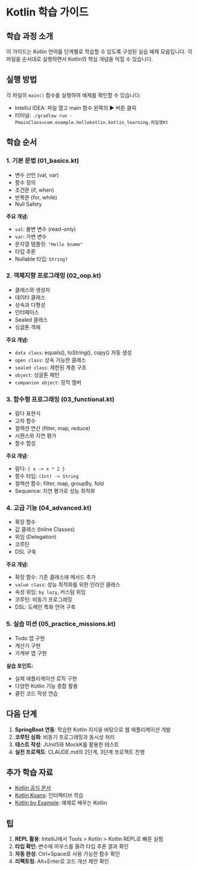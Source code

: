 # Kotlin 학습 가이드

## 학습 과정 소개

이 가이드는 Kotlin 언어를 단계별로 학습할 수 있도록 구성된 실습 예제 모음입니다.
각 파일을 순서대로 실행하면서 Kotlin의 핵심 개념을 익힐 수 있습니다.

## 실행 방법

각 파일의 `main()` 함수를 실행하여 예제를 확인할 수 있습니다:
- IntelliJ IDEA: 파일 열고 main 함수 왼쪽의 ▶ 버튼 클릭
- 터미널: `./gradlew run -PmainClass=com.example.hellokotlin.kotlin_learning.파일명Kt`

## 학습 순서

### 1. 기본 문법 (01_basics.kt)
- 변수 선언 (val, var)
- 함수 정의
- 조건문 (if, when)
- 반복문 (for, while)
- Null Safety

**주요 개념:**
- `val`: 불변 변수 (read-only)
- `var`: 가변 변수
- 문자열 템플릿: `"Hello $name"`
- 타입 추론
- Nullable 타입: `String?`

### 2. 객체지향 프로그래밍 (02_oop.kt)
- 클래스와 생성자
- 데이터 클래스
- 상속과 다형성
- 인터페이스
- Sealed 클래스
- 싱글톤 객체

**주요 개념:**
- `data class`: equals(), toString(), copy() 자동 생성
- `open class`: 상속 가능한 클래스
- `sealed class`: 제한된 계층 구조
- `object`: 싱글톤 패턴
- `companion object`: 정적 멤버

### 3. 함수형 프로그래밍 (03_functional.kt)
- 람다 표현식
- 고차 함수
- 컬렉션 연산 (filter, map, reduce)
- 시퀀스와 지연 평가
- 함수 합성

**주요 개념:**
- 람다: `{ x -> x * 2 }`
- 함수 타입: `(Int) -> String`
- 컬렉션 함수: filter, map, groupBy, fold
- Sequence: 지연 평가로 성능 최적화

### 4. 고급 기능 (04_advanced.kt)
- 확장 함수
- 값 클래스 (Inline Classes)
- 위임 (Delegation)
- 코루틴
- DSL 구축

**주요 개념:**
- 확장 함수: 기존 클래스에 메서드 추가
- `value class`: 성능 최적화를 위한 인라인 클래스
- 속성 위임: `by lazy`, 커스텀 위임
- 코루틴: 비동기 프로그래밍
- DSL: 도메인 특화 언어 구축

### 5. 실습 미션 (05_practice_missions.kt)
- Todo 앱 구현
- 계산기 구현
- 가계부 앱 구현

**실습 포인트:**
- 실제 애플리케이션 로직 구현
- 다양한 Kotlin 기능 종합 활용
- 클린 코드 작성 연습

## 다음 단계

1. **SpringBoot 연동**: 학습한 Kotlin 지식을 바탕으로 웹 애플리케이션 개발
2. **코루틴 심화**: 비동기 프로그래밍과 동시성 처리
3. **테스트 작성**: JUnit5와 MockK를 활용한 테스트
4. **실전 프로젝트**: CLAUDE.md의 2단계, 3단계 프로젝트 진행

## 추가 학습 자료

- [Kotlin 공식 문서](https://kotlinlang.org/docs/home.html)
- [Kotlin Koans](https://play.kotlinlang.org/koans/overview): 인터랙티브 학습
- [Kotlin by Example](https://play.kotlinlang.org/byExample/overview): 예제로 배우는 Kotlin

## 팁

1. **REPL 활용**: IntelliJ에서 Tools > Kotlin > Kotlin REPL로 빠른 실험
2. **타입 확인**: 변수에 마우스를 올려 타입 추론 결과 확인
3. **자동 완성**: Ctrl+Space로 사용 가능한 함수 확인
4. **리팩토링**: Alt+Enter로 코드 개선 제안 확인